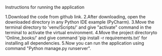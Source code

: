  Instructions for running the application

1.Download the code  from github link.
2.After downloading, open the downloaded directory in any Python IDE example (PyCharm).
3.Move the terminal directory to  'venv/Scripts/' and give "activate" command in the terminal to activate the virtual environment.
4.Move  the project directoryto 'Online_books/' and give command  'pip install -r requirements.txt' for installing all dependencies.
5.Now you can run the application using command "Python manage.py runserver".
  
